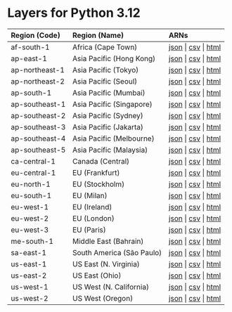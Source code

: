 # Layers for Python 3.12


| Region (Code) | Region (Name)| ARNs|
| :------------- |:--------|:--------|
| af-south-1 |Africa (Cape Town)| [json](https://api.klayers.cloud/api/v2/p3.12/layers/latest/af-south-1/json) \| [csv](https://api.klayers.cloud/api/v2/p3.12/layers/latest/af-south-1/csv) \| [html](https://api.klayers.cloud/api/v2/p3.12/layers/latest/af-south-1/html)|
| ap-east-1 | Asia Pacific (Hong Kong)| [json](https://api.klayers.cloud/api/v2/p3.12/layers/latest/ap-east-1/json) \| [csv](https://api.klayers.cloud/api/v2/p3.12/layers/latest/ap-east-1/csv) \| [html](https://api.klayers.cloud/api/v2/p3.12/layers/latest/ap-east-1/html)|
| ap-northeast-1 |Asia Pacific (Tokyo)| [json](https://api.klayers.cloud/api/v2/p3.12/layers/latest/ap-northeast-1/json) \| [csv](https://api.klayers.cloud/api/v2/p3.12/layers/latest/ap-northeast-1/csv) \| [html](https://api.klayers.cloud/api/v2/p3.12/layers/latest/ap-northeast-1/html)|
| ap-northeast-2 |Asia Pacific (Seoul)| [json](https://api.klayers.cloud/api/v2/p3.12/layers/latest/ap-northeast-2/json) \| [csv](https://api.klayers.cloud/api/v2/p3.12/layers/latest/ap-northeast-2/csv) \| [html](https://api.klayers.cloud/api/v2/p3.12/layers/latest/ap-northeast-2/html)|
| ap-south-1 |Asia Pacific (Mumbai)| [json](https://api.klayers.cloud/api/v2/p3.12/layers/latest/ap-south-1/json) \| [csv](https://api.klayers.cloud/api/v2/p3.12/layers/latest/ap-south-1/csv) \| [html](https://api.klayers.cloud/api/v2/p3.12/layers/latest/ap-south-1/html)|
| ap-southeast-1 |Asia Pacific (Singapore)| [json](https://api.klayers.cloud/api/v2/p3.12/layers/latest/ap-southeast-1/json) \| [csv](https://api.klayers.cloud/api/v2/p3.12/layers/latest/ap-southeast-1/csv) \| [html](https://api.klayers.cloud/api/v2/p3.12/layers/latest/ap-southeast-1/html)|
| ap-southeast-2 |Asia Pacific (Sydney)| [json](https://api.klayers.cloud/api/v2/p3.12/layers/latest/ap-southeast-2/json) \| [csv](https://api.klayers.cloud/api/v2/p3.12/layers/latest/ap-southeast-2/csv) \| [html](https://api.klayers.cloud/api/v2/p3.12/layers/latest/ap-southeast-2/html)|
| ap-southeast-3 |Asia Pacific (Jakarta)| [json](https://api.klayers.cloud/api/v2/p3.12/layers/latest/ap-southeast-3/json) \| [csv](https://api.klayers.cloud/api/v2/p3.12/layers/latest/ap-southeast-3/csv) \| [html](https://api.klayers.cloud/api/v2/p3.12/layers/latest/ap-southeast-3/html)|
| ap-southeast-4 |Asia Pacific (Melbourne)| [json](https://api.klayers.cloud/api/v2/p3.12/layers/latest/ap-southeast-4/json) \| [csv](https://api.klayers.cloud/api/v2/p3.12/layers/latest/ap-southeast-4/csv) \| [html](https://api.klayers.cloud/api/v2/p3.12/layers/latest/ap-southeast-4/html)|
| ap-southeast-5 |Asia Pacific (Malaysia)| [json](https://api.klayers.cloud/api/v2/p3.12/layers/latest/ap-southeast-5/json) \| [csv](https://api.klayers.cloud/api/v2/p3.12/layers/latest/ap-southeast-5/csv) \| [html](https://api.klayers.cloud/api/v2/p3.12/layers/latest/ap-southeast-5/html)|
| ca-central-1 |Canada (Central)| [json](https://api.klayers.cloud/api/v2/p3.12/layers/latest/ca-central-1/json) \| [csv](https://api.klayers.cloud/api/v2/p3.12/layers/latest/ca-central-1/csv) \| [html](https://api.klayers.cloud/api/v2/p3.12/layers/latest/ca-central-1/html)|
| eu-central-1 |EU (Frankfurt)| [json](https://api.klayers.cloud/api/v2/p3.12/layers/latest/eu-central-1/json) \| [csv](https://api.klayers.cloud/api/v2/p3.12/layers/latest/eu-central-1/csv) \| [html](https://api.klayers.cloud/api/v2/p3.12/layers/latest/eu-central-1/html)|
| eu-north-1 |EU (Stockholm)| [json](https://api.klayers.cloud/api/v2/p3.12/layers/latest/eu-north-1/json) \| [csv](https://api.klayers.cloud/api/v2/p3.12/layers/latest/eu-north-1/csv) \| [html](https://api.klayers.cloud/api/v2/p3.12/layers/latest/eu-north-1/html)|
| eu-south-1 |EU (Milan)| [json](https://api.klayers.cloud/api/v2/p3.12/layers/latest/eu-south-1/json) \| [csv](https://api.klayers.cloud/api/v2/p3.12/layers/latest/eu-south-1/csv) \| [html](https://api.klayers.cloud/api/v2/p3.12/layers/latest/eu-south-1/html)|
| eu-west-1 |EU (Ireland)| [json](https://api.klayers.cloud/api/v2/p3.12/layers/latest/eu-west-1/json) \| [csv](https://api.klayers.cloud/api/v2/p3.12/layers/latest/eu-west-1/csv) \| [html](https://api.klayers.cloud/api/v2/p3.12/layers/latest/eu-west-1/html)|
| eu-west-2 |EU (London)| [json](https://api.klayers.cloud/api/v2/p3.12/layers/latest/eu-west-2/json) \| [csv](https://api.klayers.cloud/api/v2/p3.12/layers/latest/eu-west-2/csv) \| [html](https://api.klayers.cloud/api/v2/p3.12/layers/latest/eu-west-2/html)|
| eu-west-3 |EU (Paris)| [json](https://api.klayers.cloud/api/v2/p3.12/layers/latest/eu-west-3/json) \| [csv](https://api.klayers.cloud/api/v2/p3.12/layers/latest/eu-west-3/csv) \| [html](https://api.klayers.cloud/api/v2/p3.12/layers/latest/eu-west-3/html)|
| me-south-1 |Middle East (Bahrain)| [json](https://api.klayers.cloud/api/v2/p3.12/layers/latest/me-south-1/json) \| [csv](https://api.klayers.cloud/api/v2/p3.12/layers/latest/me-south-1/csv) \| [html](https://api.klayers.cloud/api/v2/p3.12/layers/latest/me-south-1/html)|
| sa-east-1 |South America (São Paulo)| [json](https://api.klayers.cloud/api/v2/p3.12/layers/latest/sa-east-1/json) \| [csv](https://api.klayers.cloud/api/v2/p3.12/layers/latest/sa-east-1/csv) \| [html](https://api.klayers.cloud/api/v2/p3.12/layers/latest/sa-east-1/html)|
| us-east-1 |US East (N. Virginia)| [json](https://api.klayers.cloud/api/v2/p3.12/layers/latest/us-east-1/json) \| [csv](https://api.klayers.cloud/api/v2/p3.12/layers/latest/us-east-1/csv) \| [html](https://api.klayers.cloud/api/v2/p3.12/layers/latest/us-east-1/html)|
| us-east-2 |US East (Ohio)| [json](https://api.klayers.cloud/api/v2/p3.12/layers/latest/us-east-2/json) \| [csv](https://api.klayers.cloud/api/v2/p3.12/layers/latest/us-east-2/csv) \| [html](https://api.klayers.cloud/api/v2/p3.12/layers/latest/us-east-2/html)|
| us-west-1 |US West (N. California)| [json](https://api.klayers.cloud/api/v2/p3.12/layers/latest/us-west-1/json) \| [csv](https://api.klayers.cloud/api/v2/p3.12/layers/latest/us-west-1/csv) \| [html](https://api.klayers.cloud/api/v2/p3.12/layers/latest/us-west-1/html)|
| us-west-2 |US West (Oregon)| [json](https://api.klayers.cloud/api/v2/p3.12/layers/latest/us-west-2/json) \| [csv](https://api.klayers.cloud/api/v2/p3.12/layers/latest/us-west-2/csv) \| [html](https://api.klayers.cloud/api/v2/p3.12/layers/latest/us-west-2/html)|

